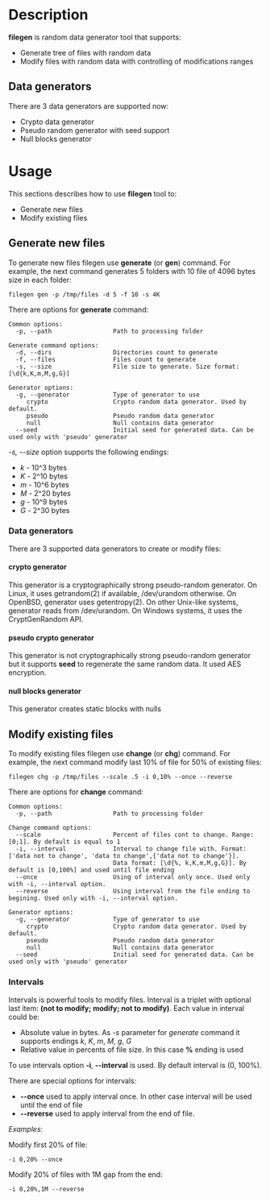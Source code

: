 # Description

**filegen** is random data generator tool that supports:
  * Generate tree of files with random data
  * Modify files with random data with controlling of modifications ranges

## Data generators

There are 3 data generators are supported now:
  * Crypto data generator
  * Pseudo random generator with seed support
  * Null blocks generator

# Usage

This sections describes how to use **filegen** tool to:
  * Generate new files
  * Modify existing files

## Generate new files

To generate new files filegen use **generate** (or **gen**) command. For example, the next command generates 5 folders with 10 file of 4096 bytes size  in each folder:
```
filegen gen -p /tmp/files -d 5 -f 10 -s 4K
```

There are options for **generate** command:
```
Common options:
  -p, --path                 Path to processing folder

Generate command options:
  -d, --dirs                 Directories count to generate
  -f, --files                Files count to generate
  -s, --size                 File size to generate. Size format: [\d{k,K,m,M,g,G}]

Generator options:
  -g, --generator            Type of generator to use
     crypto                  Crypto random data generator. Used by default.
     pseudo                  Pseudo random data generator
     null                    Null contains data generator
  --seed                     Initial seed for generated data. Can be used only with 'pseudo' generator
```

*-s, --size* option supports the following endings:
  * *k* - 10^3 bytes
  * *K* - 2^10 bytes
  * *m* - 10^6 bytes
  * *M* - 2^20 bytes
  * *g* - 10^9 bytes
  * *G* - 2^30 bytes

### Data generators

There are 3 supported data generators to create or modify files:

#### **crypto** generator

This generator is a cryptographically strong pseudo-random generator. On Linux, it uses getrandom(2) if available, /dev/urandom otherwise. On OpenBSD, generator uses getentropy(2). On other Unix-like systems, generator reads from /dev/urandom. On Windows systems, it uses the CryptGenRandom API. 

#### **pseudo** crypto generator
This generator is not cryptographically strong pseudo-random generator but it supports **seed** to regenerate the same random data. It used AES encryption. 

#### **null** blocks generator

This generator creates static blocks with nulls  

## Modify existing files

To modify existing files filegen use **change** (or **chg**) command. For example, the next command modify last 10% of file for 50% of existing files:
```
filegen chg -p /tmp/files --scale .5 -i 0,10% --once --reverse
```

There are options for **change** command:
```
Common options:
  -p, --path                 Path to processing folder

Change command options:
  --scale                    Percent of files cont to change. Range: [0;1]. By default is equal to 1
  -i, --interval             Interval to change file with. Format: ['data not to change', 'data to change',{'data not to change'}].
                             Data format: [\d{%, k,K,m,M,g,G}]. By default is [0,100%] and used until file ending
  --once                     Using of interval only once. Used only with -i, --interval option.
  --reverse                  Using interval from the file ending to begining. Used only with -i, --interval option.

Generator options:
  -g, --generator            Type of generator to use
     crypto                  Crypto random data generator. Used by default.
     pseudo                  Pseudo random data generator
     null                    Null contains data generator
  --seed                     Initial seed for generated data. Can be used only with 'pseudo' generator
```

### Intervals

Intervals is powerful tools to modify files. Interval is a triplet with optional last item: **(not to modify; modify; not to modify)**.
Each value in interval could be:
  * Absolute value in bytes. As *-s* parameter for *generate* command it supports endings *k*, *K*, *m*, *M*, *g*, *G*
  * Relative value in percents of file size. In this case **%** ending is used

To use intervals option **-i**, **--interval** is used. By default interval is (0, 100%).

There are special options for intervals:
  * **--once** used to apply interval once. In other case interval will be used until the end of file
  * **--reverse** used to apply interval from the end of file.

*Examples:*

Modify first 20% of file:
```
-i 0,20% --once
```

Modify 20% of files with 1M gap from the end:
```
-i 0,20%,1M --reverse
```